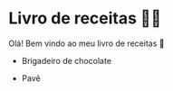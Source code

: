 # Livro de receitas :man_cook:

Olá! Bem vindo ao meu livro de receitas :book:

- Brigadeiro de chocolate

- Pavê

